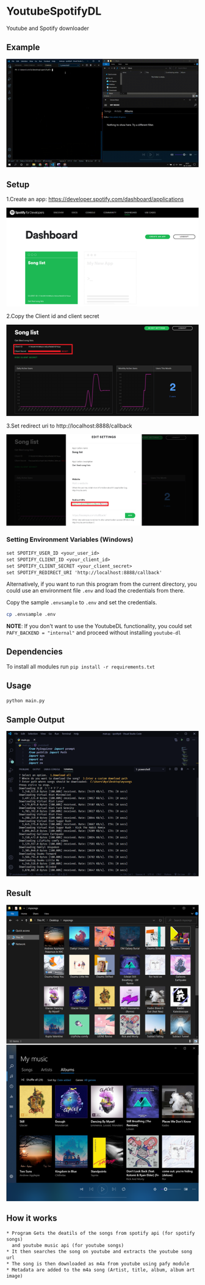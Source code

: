 # YoutubeSpotifyDL

Youtube and Spotify downloader

## Example

![](imgs/example.gif)

## Setup

1.Create an app: https://developer.spotify.com/dashboard/applications

![](imgs/setup.png)

2.Copy the Client id and client secret

![](imgs/copy.png)

3.Set redirect uri to http://localhost:8888/callback

![](imgs/redirecturi.png)

### Setting Environment Variables (Windows)

`set SPOTIFY_USER_ID <your_user_id>`  
`set SPOTIFY_CLIENT_ID <your_client_id>`  
`set SPOTIFY_CLIENT_SECRET <your_client_secret>`  
`set SPOTIFY_REDIRECT_URI 'http://localhost:8888/callback'`


Alternatively, if you want to run this program from the current directory, you could use an environment file `.env` and load the credentials from there.

Copy the sample `.envsample` to `.env` and set the credentials.

```bash
cp .envsample .env
```

**NOTE**: If you don't want to use the YoutubeDL functionality, you could set `PAFY_BACKEND = "internal"` and proceed without installing `youtube-dl`


## Dependencies

To install all modules run `pip install -r requirements.txt`

## Usage

`python main.py`

## Sample Output

![](imgs/terminal.png)

## Result

![](imgs/folder.png)
![](imgs/musicplayer.png)

## How it works

```
* Program Gets the deatils of the songs from spotify api (for spotify songs)  
  and youtube music api (for youtube songs)  
* It then searches the song on youtube and extracts the youtube song url
* The song is then downloaded as m4a from youtube using pafy module
* Metadata are added to the m4a song (Artist, title, album, album art image)
```
